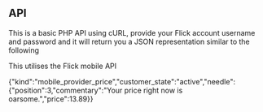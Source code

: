 ## API
This is a basic PHP API using cURL, provide your Flick account username and password and it will return you a JSON representation similar to the following

This utilises the Flick mobile API

{"kind":"mobile_provider_price","customer_state":"active","needle":{"position":3,"commentary":"Your price right now is oarsome.","price":13.89}}



